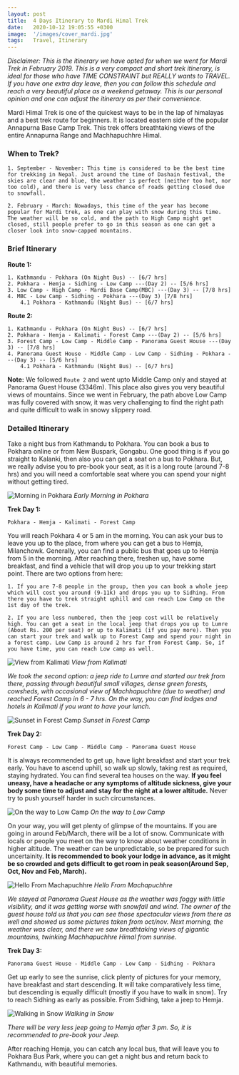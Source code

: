 ```yaml
---
layout: post
title:  4 Days Itinerary to Mardi Himal Trek
date:   2020-10-12 19:05:55 +0300
image:  '/images/cover_mardi.jpg'
tags:   Travel, Itinerary
---
```


<i>Disclaimer: This is the itinerary we have opted for when we went for Mardi Trek in February 2019. This is a very compact and short trek itinerary, is ideal for those who have TIME CONSTRAINT but REALLY wants to TRAVEL. If you have one extra day leave, then you can follow this schedule and reach a very beautiful place as a weekend getaway. This is our personal opinion and one can adjust the itinerary as per their convenience.</i>

Mardi Himal Trek is one of the quickest ways to be in the lap of himalayas and a best trek route for beginners. It is located eastern side of the popular Annapurna Base Camp Trek. This trek offers breathtaking views of the entire Annapurna Range and Machhapuchhre Himal.

### When to Trek?
    1. September - November: This time is considered to be the best time for trekking in Nepal. Just around the time of Dashain festival, the skies are clear and blue, the weather is perfect (neither too hot, nor too cold), and there is very less chance of roads getting closed due to snowfall.

    2. February - March: Nowadays, this time of the year has become popular for Mardi trek, as one can play with snow during this time. The weather will be so cold, and the path to High Camp might get closed, still people prefer to go in this season as one can get a closer look into snow-capped mountains.

### Brief Itinerary
**Route 1:**

    1. Kathmandu - Pokhara (On Night Bus) -- [6/7 hrs]
    2. Pokhara - Hemja - Sidhing - Low Camp ---(Day 2) -- [5/6 hrs]
    3. Low Camp - High Camp - Mardi Base Camp(MBC) ---(Day 3) -- [7/8 hrs]
    4. MBC - Low Camp - Sidhing - Pokhara ---(Day 3) [7/8 hrs]
        4.1 Pokhara - Kathmandu (Night Bus) -- [6/7 hrs]

**Route 2:**

    1. Kathmandu - Pokhara (On Night Bus) -- [6/7 hrs]
    2. Pokhara - Hemja - Kalimati - Forest Camp ---(Day 2) -- [5/6 hrs]
    3. Forest Camp - Low Camp - Middle Camp - Panorama Guest House ---(Day 3) -- [7/8 hrs]
    4. Panorama Guest House - Middle Camp - Low Camp - Sidhing - Pokhara ---(Day 3) -- [5/6 hrs]
        4.1 Pokhara - Kathmandu (Night Bus) -- [6/7 hrs]


**Note:** 
We followed `Route 2` and went upto Middle Camp only and stayed at Panorama Guest House (3346m). This place also gives you very beautiful views of mountains. Since we went in February, the path above Low Camp was fully covered with snow, it was very challenging to find the right path and quite difficult to walk in snowy slippery road.

### Detailed Itinerary
Take a night bus from Kathmandu to Pokhara. You can book a bus to Pokhara online or from New Buspark, Gongabu. One good thing is if you go straight to Kalanki, then also you can get a seat on a bus to Pokhara. But, we really advise you to pre-book your seat, as it is a long route (around 7-8 hrs) and you will need a comfortable seat where you can spend your night without getting tired. 

![Morning in Pokhara]({{site.baseurl}}/images/early_morning_in_pokhara.jpg)
*Early Morning in Pokhara*

**Trek Day 1:**

`Pokhara - Hemja - Kalimati - Forest Camp`

You will reach Pokhara 4 or 5 am in the morning. You can ask your bus to leave you up to the place, from where you can get a bus to Hemja, Milanchowk. Generally, you can find a public bus that goes up to Hemja from 5 in the morning. After reaching there, freshen up, have some breakfast, and find a vehicle that will drop you up to your trekking start point. There are two options from here:

    1. If you are 7-8 people in the group, then you can book a whole jeep which will cost you around (9-11k) and drops you up to Sidhing. From there you have to trek straight uphill and can reach Low Camp on the 1st day of the trek. 

    2. If you are less numbered, then the jeep cost will be relatively high. You can get a seat in the local jeep that drops you up to Lumre (About Rs. 200 per seat) or up to Kalimati (if you pay more). Then you can start your trek and walk up to Forest Camp and spend your night in a forest camp. Low Camp is around 2 hrs far from Forest Camp. So, if you have time, you can reach Low camp as well.


![View from Kalimati]({{site.baseurl}}/images/kalimati.jpg)
*View from Kalimati*

<i>We took the second option: a jeep ride to Lumre and started our trek from there, passing through beautiful small villages, dense green forests, cowsheds, with occasional view of Machhapuchhre (due to weather) and reached Forest Camp in 6 - 7 hrs. On the way, you can find lodges and hotels in Kalimati if you want to have your lunch.</i>

![Sunset in Forest Camp]({{site.baseurl}}/images/sunset_in_forest_camp.jpg)
*Sunset in Forest Camp*

**Trek Day 2:**

`Forest Camp - Low Camp - Middle Camp - Panorama Guest House`

It is always recommended to get up, have light breakfast and start your trek early. You have to ascend uphill, so walk up slowly, taking rest as required, staying hydrated. You can find several tea houses on the way. **If you feel uneasy, have a headache or any symptoms of altitude sickness, give your body some time to adjust and stay for the night at a lower altitude.** Never try to push yourself harder in such circumstances.

![On the way to Low Camp]({{site.baseurl}}/images/way_to_low_camp.jpg)
*On the way to Low Camp*

On your way, you will get plenty of glimpse of the mountains. If you are going in around Feb/March, there will be a lot of snow. Communicate with locals or people you meet on the way to know about weather conditions in higher altitude. The weather can be unpredictable, so be prepared for such uncertainity. **It is recommended to book your lodge in advance, as it might be so crowded and gets difficult to get room in peak season(Around Sep, Oct, Nov and Feb, March).**

![Hello From Machapuchhre]({{site.baseurl}}/images/machhapuchre.jpg)
*Hello From Machapuchhre*

<i>We stayed at Panorama Guest House as the weather was foggy with little visibility, and it was getting worse with snowfall and wind. The owner of the guest house told us that you can see those spectacular views from there as well and showed us some pictures taken from oct/nov. Next morning, the weather was clear, and there we saw breathtaking views of gigantic mountains, twinking Machhapuchhre Himal from sunrise. </i>

**Trek Day 3:**

`Panorama Guest House - Middle Camp - Low Camp - Sidhing - Pokhara`

Get up early to see the sunrise, click plenty of pictures for your memory, have breakfast and start descending. It will take comparatively less time, but descending is equally difficult (mostly if you have to walk in snow). Try to reach Sidhing as early as possible. From Sidhing, take a jeep to Hemja. 

![Walking in Snow]({{site.baseurl}}/images/return_back.jpg)
*Walking in Snow*

<i>There will be very less jeep going to Hemja after 3 pm. So, it is recommended to pre-book your Jeep.</i>

After reaching Hemja, you can catch any local bus, that will leave you to Pokhara Bus Park, where you can get a night bus and return back to Kathmandu, with beautiful memories.